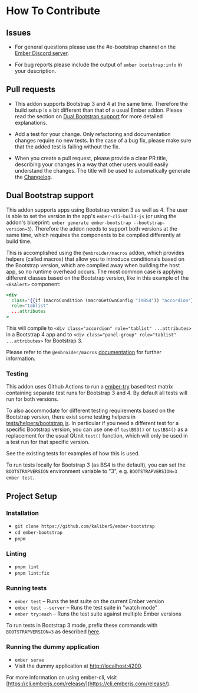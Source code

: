 # How To Contribute

## Issues

* For general questions please use the #e-bootstrap channel on the [Ember Discord server](https://discord.gg/zT3asNS).

* For bug reports please include the output of `ember bootstrap:info` in your description.

## Pull requests

* This addon supports Bootstrap 3 and 4 at the same time. Therefore the build setup is a bit different
than that of a usual Ember addon. Please read the section on [Dual Bootstrap support](#dual-bootstrap-support)
for more detailed explanations.

* Add a test for your change. Only refactoring and documentation changes
require no new tests. In the case of a bug fix, please make sure that the added test is failing without the fix.

* When you create a pull request, please provide a clear PR title, describing your changes in a way
that other users would easily understand the changes. The title will be used to automatically generate the 
[Changelog](CHANGELOG.md).

## Dual Bootstrap support

This addon supports apps using Bootstrap version 3 as well as 4. The user is able to set the version
in the app's `ember-cli-build-js` (or using the addon's blueprint: `ember generate ember-bootstrap --bootstrap-version=3`).
Therefore the addon needs to support both versions at the same time, which requires the components to be compiled
differently at build time.

This is accomplished using the `@embroider/macros` addon, which provides helpers (called macros) that allow you to
introduce conditionals based on the Bootstrap version, which are compiled away when building the host app, so no
runtime overhead occurs. The most common case is applying different classes based on the Bootstrap version, like in 
this example of the `<BsAlert>` component:

```hbs
<div
  class="{{if (macroCondition (macroGetOwnConfig "isBS4")) "accordion"}} {{if (macroCondition (macroGetOwnConfig "isBS3")) "panel-group"}}"
  role="tablist"
  ...attributes
>
```

This will compile to `<div class="accordion" role="tablist" ...attributes>` in a Bootstrap 4 app and to 
`<div class="panel-group" role="tablist" ...attributes>` for Bootstrap 3.

Please refer to the `@embroider/macros` [documentation](https://github.com/embroider-build/embroider/blob/master/packages/macros/README.md) for further information.

### Testing

This addon uses Github Actions to run a [ember-try](https://github.com/ember-cli/ember-try) based test matrix 
containing separate test runs for Bootstrap 3 and 4. By default all tests will run for both versions. 

To also accommodate for different testing requirements based on the Bootstrap version, there exist some testing
helpers in [tests/helpers/bootstrap.js](tests/helpers/bootstrap.js). In particular if you need a 
different test for a specific Bootstrap version, you can use one of `testBS3()` or `testBS4()` as a replacement
for the usual QUnit `test()` function, which will only be used in a test run for that specific version.

See the existing tests for examples of how this is used. 

To run tests locally for Bootstrap 3 (as BS4 is the default), you can set the `BOOTSTRAPVERSION` environment
variable to "3", e.g. `BOOTSTRAPVERSION=3 ember test`.

## Project Setup

### Installation

* `git clone https://github.com/kaliber5/ember-bootstrap`
* `cd ember-bootstrap`
* `pnpm`

### Linting

* `pnpm lint`
* `pnpm lint:fix`

### Running tests

* `ember test` – Runs the test suite on the current Ember version
* `ember test --server` – Runs the test suite in "watch mode"
* `ember try:each` – Runs the test suite against multiple Ember versions

To run tests in Bootstrap 3 mode, prefix these commands with `BOOTSTRAPVERSION=3` as described [here](#testing).

### Running the dummy application

* `ember serve`
* Visit the dummy application at [http://localhost:4200](http://localhost:4200).

For more information on using ember-cli, visit [https://cli.emberjs.com/release/](https://cli.emberjs.com/release/).
